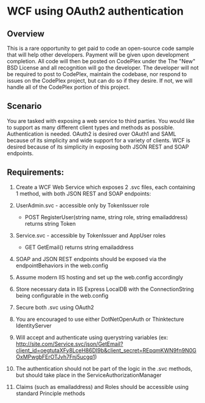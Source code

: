 # WCF using OAuth2 authentication

## Overview
This is a rare opportunity to get paid to code an open-source code sample that will help other developers. Payment will be given upon development completion. All code will then be posted on CodePlex under the The "New" BSD License and all recognition will go the developer. The developer will not be required to post to CodePlex, maintain the codebase, nor respond to issues on the CodePlex project, but can do so if they desire. If not, we will handle all of the CodePlex portion of this project.
 
## Scenario
You are tasked with exposing a web service to third parties. You would like to support as many different client types and methods as possible. Authentication is needed. OAuth2 is desired over OAuth1 and SAML because of its simplicity and wide support for a variety of clients. WCF is desired because of its simplicity in exposing both JSON REST and SOAP endpoints.
 
## Requirements:
1. Create a WCF Web Service which exposes 2 .svc files, each containing 1 method, with both JSON REST and SOAP endpoints:
  1. UserAdmin.svc - accessible only by TokenIssuer role
     - POST RegisterUser(string name, string role, string emailaddress) returns string Token
  2. Service.svc - accessible by TokenIssuer and AppUser roles
     - GET GetEmail() returns string emailaddress
  3. SOAP and JSON REST endpoints should be exposed via the endpointBehaviors in the web.config
  4. Assume modern IIS hosting and set up the web.config accordingly
  5. Store necessary data in IIS Express LocalDB with the ConnectionString being configurable in the web.config

2. Secure both .svc using OAuth2
  1. You are encouraged to use either DotNetOpenAuth or Thinktecture IdentityServer
  2. Will accept and authenticate using querystring variables (ex: http://site.com/Service.svc/json/GetEmail?client_id=oegtutaXFy8LceH86DI9b&client_secret=REpqmKWN9fn9N0GOxMPwgbFErOTJvh7Fnj5ucgq1)
  3. The authentication should not be part of the logic in the .svc methods, but should take place in the ServiceAuthorizationManager
  4. Claims (such as emailaddress) and Roles should be accessible using standard Principle methods